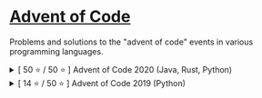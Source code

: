 # [Advent of Code](https://adventofcode.com/)

Problems and solutions to the "advent of code" events in various programming languages.

<details>
<summary>[ 50 ⭐ / 50 ⭐ ] Advent of Code 2020 (Java, Rust, Python)</summary>

## [Advent of Code 2020](https://adventofcode.com/2020)

Problems and solutions to the advent of code 2020 in Java, Rust, or Python.

###### *Please note that, with an increase in difficulty day after day, code for day(s) 16, 17, 18, 20 is rather "get it working", sorry about that*

Day | Part 1 | Part 2 | Language | 🎄   | Day | Part 1 | Part 2 | Language
----|:------:|:------:|---------:|:----:|-----|:------:|:------:|---------:|
1   | ⭐    | ⭐     | Java     |      | 14  | ⭐    | ⭐     | Rust
2   | ⭐    | ⭐     | Rust     |      | 15  | ⭐    | ⭐     | Python
3   | ⭐    | ⭐     | Python   |      | 16  | ⭐    | ⭐     | Java
4   | ⭐    | ⭐     | Java     |      | 17  | ⭐    | ⭐     | Rust
5   | ⭐    | ⭐     | Rust     |      | 18  | ⭐    | ⭐     | Python
6   | ⭐    | ⭐     | Python   |      | 19  | ⭐    | ⭐     | Java
7   | ⭐    | ⭐     | Java     |      | 20  | ⭐    | ⭐     | Rust
8   | ⭐    | ⭐     | Rust     |      | 21  | ⭐    | ⭐     | Python
9   | ⭐    | ⭐     | Python   |      | 22  | ⭐    | ⭐     | Java
10  | ⭐    | ⭐     | Java     |      | 23  | ⭐    | ⭐     | Rust
11  | ⭐    | ⭐     | Rust     |      | 24  | ⭐    | ⭐     | Python
12  | ⭐    | ⭐     | Python   |      | 25  | ⭐    | ⭐     | Java
13  | ⭐    | ⭐     | Java     |      |     |       |         |
 
</details>

<details>
<summary>[ 14 ⭐ / 50 ⭐ ] Advent of Code 2019 (Python)</summary>

## [Advent of Code 2019](https://adventofcode.com/2019)

Problems and solutions to the advent of code 2019 in Python.

###### *Please note that, with an increase in difficulty day after day, code for day(s) \<no spaghetti yet\> is rather "get it working", sorry about that (This message will dissapear once I have revisited all, if I do it)*

Day | Part 1 | Part 2 | Language | 🎅   | Day | Part 1 | Part 2 | Language
----|:------:|:------:|---------:|:----:|-----|:------:|:------:|---------:|
1   | ⭐    | ⭐     | Python   |      | 14  | ➖    | ➖     | Python
2   | ⭐    | ⭐     |          |      | 15  | ➖    | ➖     | 
3   | ⭐    | ⭐     |          |      | 16  | ➖    | ➖     | 
4   | ⭐    | ⭐     |          |      | 17  | ➖    | ➖     | 
5   | ⭐    | ⭐     |          |      | 18  | ➖    | ➖     | 
6   | ⭐    | ⭐     |          |      | 19  | ➖    | ➖     | 
7   | ⭐    | ⭐     |          |      | 20  | ➖    | ➖     | 
8   | ➖    | ➖     |          |      | 21  | ➖    | ➖     | 
9   | ➖    | ➖     |          |      | 22  | ➖    | ➖     | 
10  | ➖    | ➖     |          |      | 23  | ➖    | ➖     | 
11  | ➖    | ➖     |          |      | 24  | ➖    | ➖     | 
12  | ➖    | ➖     |          |      | 25  | ➖    | ➖     | 
13  | ➖    | ➖     |          |      |     |       |         |
 
</details>
